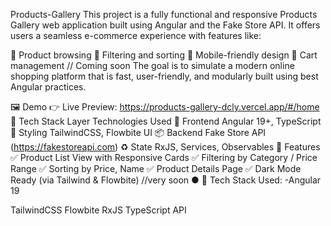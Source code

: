Products-Gallery
This project is a fully functional and responsive Products Gallery web application built using Angular and the Fake Store API. It offers users a seamless e-commerce experience with features like:

🔎 Product browsing
🧮 Filtering and sorting
📱 Mobile-friendly design
🛒 Cart management // Coming soon
The goal is to simulate a modern online shopping platform that is fast, user-friendly, and modularly built using best Angular practices.

🖼 Demo
👉 Live Preview: https://products-gallery-dcly.vercel.app/#/home
🧱 Tech Stack
Layer	Technologies Used
🧠 Frontend	Angular 19+, TypeScript
💅 Styling	TailwindCSS, Flowbite UI
📦 Backend	Fake Store API (https://fakestoreapi.com)
♻️ State	RxJS, Services, Observables
🚀 Features
✅ Product List View with Responsive Cards
✅ Filtering by Category / Price Range
✅ Sorting by Price, Name
✅ Product Details Page
✅ Dark Mode Ready (via Tailwind & Flowbite) //very soon
● 🧱 Tech Stack Used: -Angular 19

TailwindCSS
Flowbite
RxJS
TypeScript
API
